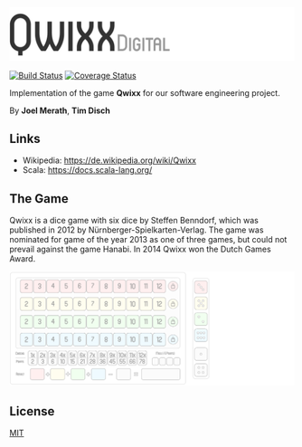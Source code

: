 ![Logo](images/qwixx_logo.png)

[![Build Status](https://travis-ci.org/DevJoelM/Qwixx.svg?branch=feature%2FSE-Task06)](https://travis-ci.org/DevJoelM/Qwixx)
[![Coverage Status](https://coveralls.io/repos/github/DevJoelM/Qwixx/badge.svg?branch=feature/SE-Task06)](https://coveralls.io/github/DevJoelM/Qwixx?branch=feature/SE-Task06)

Implementation of the game **Qwixx** for our software engineering project.

By **Joel Merath**, **Tim Disch**

## Links
* Wikipedia: https://de.wikipedia.org/wiki/Qwixx
* Scala: https://docs.scala-lang.org/

## The Game
Qwixx is a dice game with six dice by Steffen Benndorf, which was published in 2012 by Nürnberger-Spielkarten-Verlag. The game was nominated for game of the year 2013 as one of three games, but could not prevail against the game Hanabi. In 2014 Qwixx won the Dutch Games Award.

![Playground](images/qwixx_playground.png)

## License
[MIT](https://choosealicense.com/licenses/mit/)
